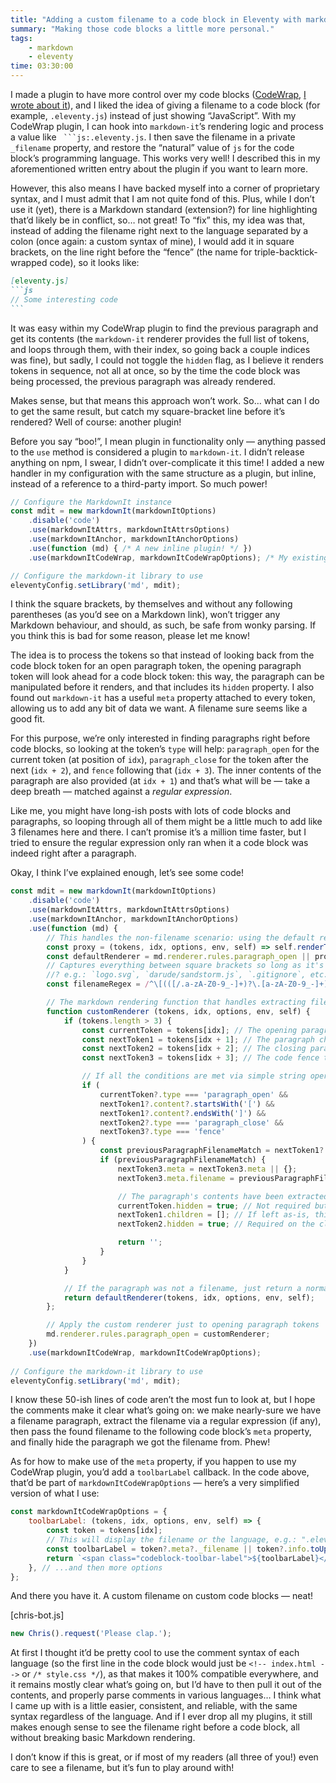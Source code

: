 ```yaml
---
title: "Adding a custom filename to a code block in Eleventy with markdown-it"
summary: "Making those code blocks a little more personal."
tags:
    - markdown
    - eleventy
time: 03:30:00
---
```


I made a plugin to have more control over my code blocks ([CodeWrap](/projects/markdown-it-codewrap/), [I wrote about it](/blog/markdown-it-codewrap/)), and I liked the idea of giving a filename to a code block (for example, `.eleventy.js`) instead of just showing “JavaScript”. With my CodeWrap plugin, I can hook into `markdown-it`’s rendering logic and process a value like `` ```js:.eleventy.js``. I then save the filename in a private `_filename` property, and restore the “natural” value of `js` for the code block’s programming language. This works very well! I described this in my aforementioned written entry about the plugin if you want to learn more.

However, this also means I have backed myself into a corner of proprietary syntax, and I must admit that I am not quite fond of this. Plus, while I don’t use it (yet), there is a Markdown standard (extension?) for line highlighting that’d likely be in conflict, so… not great! To “fix” this, my idea was that, instead of adding the filename right next to the language separated by a colon (once again: a custom syntax of mine), I would add it in square brackets, on the line right before the “fence” (the name for triple-backtick-wrapped code), so it looks like:

`````md
[eleventy.js]
```js
// Some interesting code
```
`````

It was easy within my CodeWrap plugin to find the previous paragraph and get its contents (the `markdown-it` renderer provides the full list of tokens, and loops through them, with their index, so going back a couple indices was fine), but sadly, I could not toggle the `hidden` flag, as I believe it renders tokens in sequence, not all at once, so by the time the code block was being processed, the previous paragraph was already rendered.

Makes sense, but that means this approach won’t work. So… what can I do to get the same result, but catch my square-bracket line before it’s rendered? Well of course: another plugin!

Before you say “boo!”, I mean plugin in functionality only — anything passed to the `use` method is considered a plugin to `markdown-it`. I didn’t release anything on npm, I swear, I didn’t over-complicate it this time! I added a new handler in my configuration with the same structure as a plugin, but inline, instead of a reference to a third-party import. So much power!

```js
// Configure the MarkdownIt instance
const mdit = new markdownIt(markdownItOptions)
	.disable('code')
	.use(markdownItAttrs, markdownItAttrsOptions)
	.use(markdownItAnchor, markdownItAnchorOptions)
	.use(function (md) { /* A new inline plugin! */ })
	.use(markdownItCodeWrap, markdownItCodeWrapOptions); /* My existing plugin! */

// Configure the markdown-it library to use
eleventyConfig.setLibrary('md', mdit);
```

I think the square brackets, by themselves and without any following parentheses (as you’d see on a Markdown link), won’t trigger any Markdown behaviour, and should, as such, be safe from wonky parsing. If you think this is bad for some reason, please let me know!

The idea is to process the tokens so that instead of looking back from the code block token for an open paragraph token, the opening paragraph token will look ahead for a code block token: this way, the paragraph can be manipulated before it renders, and that includes its `hidden` property. I also found out `markdown-it` has a useful `meta` property attached to every token, allowing us to add any bit of data we want. A filename sure seems like a good fit.

For this purpose, we’re only interested in finding paragraphs right before code blocks, so looking at the token’s `type` will help: `paragraph_open` for the current token (at position of `idx`), `paragraph_close` for the token after the next (`idx + 2`), and `fence` following that (`idx + 3`). The inner contents of the paragraph are also provided (at `idx + 1`) and that’s what will be — take a deep breath — matched against a *regular expression*.

Like me, you might have long-ish posts with lots of code blocks and paragraphs, so looping through all of them might be a little much to add like 3 filenames here and there. I can’t promise it’s a million time faster, but I tried to ensure the regular expression only ran when it a code block was indeed right after a paragraph.

Okay, I think I’ve explained enough, let’s see some code!

```js
const mdit = new markdownIt(markdownItOptions)
	.disable('code')
	.use(markdownItAttrs, markdownItAttrsOptions)
	.use(markdownItAnchor, markdownItAnchorOptions)
	.use(function (md) {
		// This handles the non-filename scenario: using the default renderer
		const proxy = (tokens, idx, options, env, self) => self.renderToken(tokens, idx, options);
		const defaultRenderer = md.renderer.rules.paragraph_open || proxy;
		// Captures everything between square brackets so long as it's the only content and has a dot and extension
		//? e.g.: `logo.svg`, `darude/sandstorm.js`, `.gitignore`, etc.
		const filenameRegex = /^\[(([/.a-zA-Z0-9_-]+)?\.[a-zA-Z0-9_-]+)\]$/;

		// The markdown rendering function that handles extracting filenames if found
		function customRenderer (tokens, idx, options, env, self) {
			if (tokens.length > 3) {
				const currentToken = tokens[idx]; // The opening paragraph token (definitely)
				const nextToken1 = tokens[idx + 1]; // The paragraph child contents token (likely)
				const nextToken2 = tokens[idx + 2]; // The closing paragraph token (probably)
				const nextToken3 = tokens[idx + 3]; // The code fence token (hopefully)

				// If all the conditions are met via simple string operations, we can run the more intensive regular expression to find a filename
				if (
					currentToken?.type === 'paragraph_open' &&
					nextToken1?.content?.startsWith('[') &&
					nextToken1?.content?.endsWith(']') &&
					nextToken2?.type === 'paragraph_close' &&
					nextToken3?.type === 'fence'
				) {
					const previousParagraphFilenameMatch = nextToken1?.content.match(filenameRegex);
					if (previousParagraphFilenameMatch) {
						nextToken3.meta = nextToken3.meta || {};
						nextToken3.meta.filename = previousParagraphFilenameMatch[1]; // Use everything captured between the square brackets (group 1)

						// The paragraph's contents have been extracted, and it can now be hidden
						currentToken.hidden = true; // Not required but it just feels cleaner to have both opening and closing tokens hidden
						nextToken1.children = []; // If left as-is, this will render raw text, without the wrapping paragraph tag
						nextToken2.hidden = true; // Required on the closing token!

						return '';
					}
				}
			}

			// If the paragraph was not a filename, just return a normal render
			return defaultRenderer(tokens, idx, options, env, self);
		};

		// Apply the custom renderer just to opening paragraph tokens
		md.renderer.rules.paragraph_open = customRenderer;
	})
	.use(markdownItCodeWrap, markdownItCodeWrapOptions);
	
// Configure the markdown-it library to use
eleventyConfig.setLibrary('md', mdit);
```

I know these 50-ish lines of code aren’t the most fun to look at, but I hope the comments make it clear what’s going on: we make nearly-sure we have a filename paragraph, extract the filename via a regular expression (if any), then pass the found filename to the following code block’s `meta` property, and finally hide the paragraph we got the filename from. Phew!

As for how to make use of the `meta` property, if you happen to use my CodeWrap plugin, you’d add a `toolbarLabel` callback. In the code above, that’d be part of `markdownItCodeWrapOptions` — here’s a very simplified version of what I use:

```js
const markdownItCodeWrapOptions = {
	toolbarLabel: (tokens, idx, options, env, self) => {
		const token = tokens[idx];
		// This will display the filename or the language, e.g.: ".eleventy.js" or "JS"
		const toolbarLabel = token?.meta?._filename || token?.info.toUpperCase() || 'Code';
		return `<span class="codeblock-toolbar-label">${toolbarLabel}</span>`;
	}, // ...and then more options
};
```

And there you have it. A custom filename on custom code blocks — neat!

[chris-bot.js]

```js
new Chris().request('Please clap.');
```

At first I thought it’d be pretty cool to use the comment syntax of each language (so the first line in the code block would just be `<!-- index.html -->` or `/* style.css */`), as that makes it 100% compatible everywhere, and it remains mostly clear what’s going on, but I’d have to then pull it out of the contents, and properly parse comments in various languages… I think what I came up with is a little easier, consistent, and reliable, with the same syntax regardless of the language. And if I ever drop all my plugins, it still makes enough sense to see the filename right before a code block, all without breaking basic Markdown rendering.

I don’t know if this is great, or if most of my readers (all three of you!) even care to see a filename, but it’s fun to play around with!